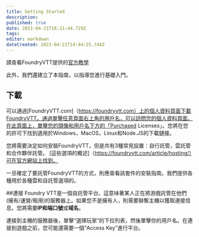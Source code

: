 ```yaml
---
title: Getting Started
description: 
published: true
date: 2021-04-21T16:21:44.729Z
tags: 
editor: markdown
dateCreated: 2021-04-21T14:44:25.744Z
---
```


請查看FoundryVTT提供的[官方教學](https://foundryvtt.com/article/tutorial/)

此外，我們還建立了本指南，以指導您進行基礎入門。


## 下載
可以通過[FoundryVTT.com]（https://foundryvtt.com）上的個人資料頁面下載FoundryVTT。通過單擊任意頁面右上角的用戶名，可以訪問您的個人資料頁面。在此頁面上，單擊您的頭像和用戶名下方的「Purchased Licenses」。您將在您的許可下找到適用於Windows，MacOS，Linux和Node.JS的下載鏈接。

您將需要決定如何安裝FoundryVTT，但是共有3種常見設置：自行託管，雲託管和合作夥伴託管。 [這些選項的概述]（https://foundryvtt.com/article/hosting/）可在官方網站上找到。

一旦確定了要託管FoundryVTT的方式，則應查看該套件的安裝指南。我們提供各種用於各種雲和自託管選項的。

##連接
Foundry VTT是一個自託管平台。這意味著某人正在將游戲託管在他們(擁有/運營/租用)的服務器上。如果您不是擁有人，則需要聯繫主機以獲取連接信息。您將需要**IP和端口號**或**域名**。

連接到主機的服務器後，單擊“選擇玩家”的下拉列表，然後單擊你的用戶名。在連接到遊戲之前，您可能還需要一個“Access Key”進行平台。